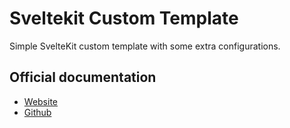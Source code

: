 
# Sveltekit Custom Template
Simple SvelteKit custom template with some extra configurations.

## Official documentation

- [Website](https://kit.svelte.dev/)
- [Github](https://github.com/sveltejs/kit)

